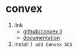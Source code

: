 # convex

1. link
   * [github/convex.jl](https://github.com/jump-dev/Convex.jl)
   * [documentation](https://jump.dev/Convex.jl/stable/)
2. install `] add Convex SCS`
